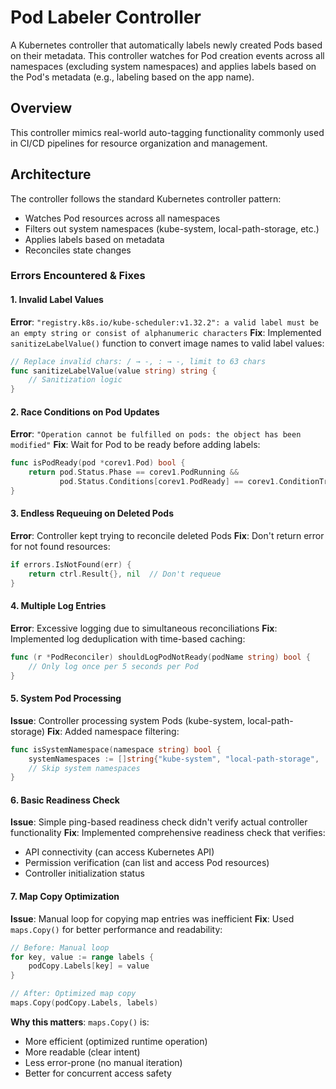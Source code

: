 # Pod Labeler Controller

A Kubernetes controller that automatically labels newly created Pods based on their metadata. This controller watches for Pod creation events across all namespaces (excluding system namespaces) and applies labels based on the Pod's metadata (e.g., labeling based on the app name).

## Overview

This controller mimics real-world auto-tagging functionality commonly used in CI/CD pipelines for resource organization and management.

## Architecture

The controller follows the standard Kubernetes controller pattern:
- Watches Pod resources across all namespaces
- Filters out system namespaces (kube-system, local-path-storage, etc.)
- Applies labels based on metadata
- Reconciles state changes

### Errors Encountered & Fixes

#### 1. **Invalid Label Values**
**Error**: `"registry.k8s.io/kube-scheduler:v1.32.2": a valid label must be an empty string or consist of alphanumeric characters`
**Fix**: Implemented `sanitizeLabelValue()` function to convert image names to valid label values:
```go
// Replace invalid chars: / → -, : → -, limit to 63 chars
func sanitizeLabelValue(value string) string {
    // Sanitization logic
}
```

#### 2. **Race Conditions on Pod Updates**
**Error**: `"Operation cannot be fulfilled on pods: the object has been modified"`
**Fix**: Wait for Pod to be ready before adding labels:
```go
func isPodReady(pod *corev1.Pod) bool {
    return pod.Status.Phase == corev1.PodRunning && 
           pod.Status.Conditions[corev1.PodReady] == corev1.ConditionTrue
}
```

#### 3. **Endless Requeuing on Deleted Pods**
**Error**: Controller kept trying to reconcile deleted Pods
**Fix**: Don't return error for not found resources:
```go
if errors.IsNotFound(err) {
    return ctrl.Result{}, nil  // Don't requeue
}
```

#### 4. **Multiple Log Entries**
**Error**: Excessive logging due to simultaneous reconciliations
**Fix**: Implemented log deduplication with time-based caching:
```go
func (r *PodReconciler) shouldLogPodNotReady(podName string) bool {
    // Only log once per 5 seconds per Pod
}
```

#### 5. **System Pod Processing**
**Issue**: Controller processing system Pods (kube-system, local-path-storage)
**Fix**: Added namespace filtering:
```go
func isSystemNamespace(namespace string) bool {
    systemNamespaces := []string{"kube-system", "local-path-storage", ...}
    // Skip system namespaces
}
```

#### 6. **Basic Readiness Check**
**Issue**: Simple ping-based readiness check didn't verify actual controller functionality
**Fix**: Implemented comprehensive readiness check that verifies:
- API connectivity (can access Kubernetes API)
- Permission verification (can list and access Pod resources)
- Controller initialization status

#### 7. **Map Copy Optimization**
**Issue**: Manual loop for copying map entries was inefficient
**Fix**: Used `maps.Copy()` for better performance and readability:
```go
// Before: Manual loop
for key, value := range labels {
    podCopy.Labels[key] = value
}

// After: Optimized map copy
maps.Copy(podCopy.Labels, labels)
```

**Why this matters**: `maps.Copy()` is:
- More efficient (optimized runtime operation)
- More readable (clear intent)
- Less error-prone (no manual iteration)
- Better for concurrent access safety